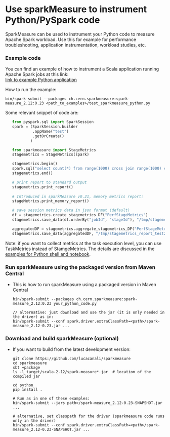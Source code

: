 # Use sparkMeasure to instrument Python/PySpark code
  
  SparkMeasure can be used to instrument your Python code to measure Apache Spark workload.
  Use this for example for performance troubleshooting, application instrumentation, workload studies, etc.
  
 
### Example code 

You can find an example of how to instrument a Scala application running Apache Spark jobs at this link:  
 [link to example Python application](../examples/test_sparkmeasure_python.py)
 
How to run the example:
 ```
bin/spark-submit --packages ch.cern.sparkmeasure:spark-measure_2.12:0.23 <path_to_examples>/test_sparkmeasure_python.py
 ```

 Some relevant snippet of code are:
 ```python
    from pyspark.sql import SparkSession
    spark = (SparkSession.builder
             .appName("test")
             .getOrCreate()
            )

    from sparkmeasure import StageMetrics
    stagemetrics = StageMetrics(spark)

    stagemetrics.begin()
    spark.sql("select count(*) from range(1000) cross join range(1000) cross join range(1000)").show()
    stagemetrics.end()

    # print report to standard output
    stagemetrics.print_report()
    
    # Introduced in sparkMeasure v0.21, memory metrics report:
    stageMetrics.print_memory_report()

    # save session metrics data in json format (default)
    df = stagemetrics.create_stagemetrics_DF("PerfStageMetrics")
    stagemetrics.save_data(df.orderBy("jobId", "stageId"), "/tmp/stagemetrics_test1")

    aggregatedDF = stagemetrics.aggregate_stagemetrics_DF("PerfStageMetrics")
    stagemetrics.save_data(aggregatedDF, "/tmp/stagemetrics_report_test2")
```

Note: if you want to collect metrics at the task execution level, you can use TaskMetrics instead of StamgeMetrics.
The details are discussed in the [examples for Python shell and notebook](docs/Python_shell_and_Jupyter.md).

### Run sparkMeasure using the packaged version from Maven Central

- This is how to run sparkMeasure using a packaged version in Maven Central
  ```
  bin/spark-submit --packages ch.cern.sparkmeasure:spark-measure_2.12:0.23 your_python_code.py

  // alternative: just download and use the jar (it is only needed in the driver) as in:
  bin/spark-submit --conf spark.driver.extraClassPath=<path>/spark-measure_2.12-0.23.jar ...
  ```

### Download and build sparkMeasure (optional)

- If you want to build from the latest development version:
     ```
     git clone https://github.com/lucacanali/sparkmeasure
     cd sparkmeasure
     sbt +package
     ls -l target/scala-2.12/spark-measure*.jar  # location of the compiled jar

     cd python
     pip install .
  
     # Run as in one of these examples:
     bin/spark-submit --jars path>/spark-measure_2.12-0.23-SNAPSHOT.jar ...
     
     # alternative, set classpath for the driver (sparkmeasure code runs only in the driver)
     bin/spark-submit --conf spark.driver.extraClassPath=<path>/spark-measure_2.12-0.23-SNAPSHOT.jar ...
     ```
